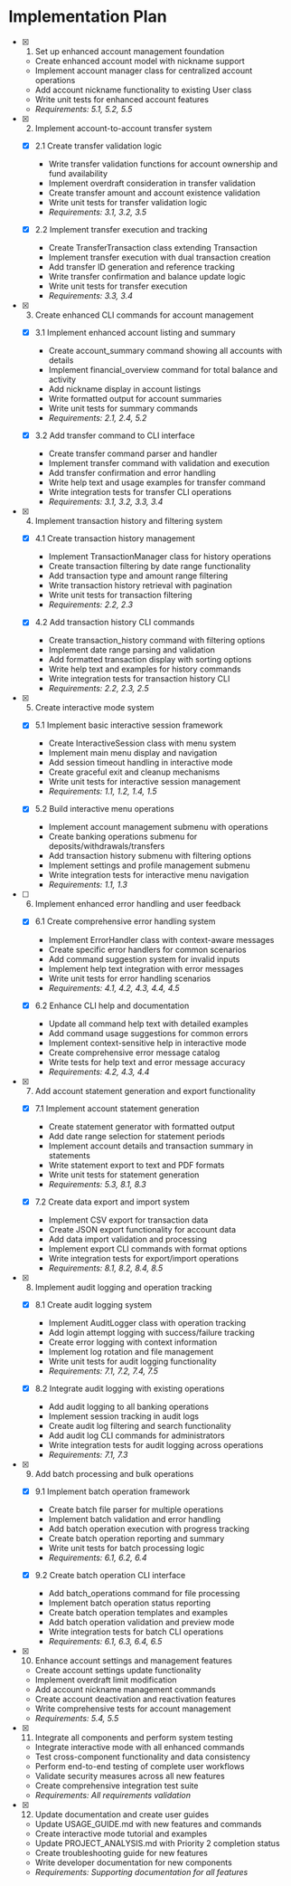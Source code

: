 # Implementation Plan

- [x] 1. Set up enhanced account management foundation
  - Create enhanced account model with nickname support
  - Implement account manager class for centralized account operations
  - Add account nickname functionality to existing User class
  - Write unit tests for enhanced account features
  - _Requirements: 5.1, 5.2, 5.5_

- [x] 2. Implement account-to-account transfer system
  - [x] 2.1 Create transfer validation logic
    - Write transfer validation functions for account ownership and fund availability
    - Implement overdraft consideration in transfer validation
    - Create transfer amount and account existence validation
    - Write unit tests for transfer validation logic
    - _Requirements: 3.1, 3.2, 3.5_

  - [x] 2.2 Implement transfer execution and tracking
    - Create TransferTransaction class extending Transaction
    - Implement transfer execution with dual transaction creation
    - Add transfer ID generation and reference tracking
    - Write transfer confirmation and balance update logic
    - Write unit tests for transfer execution
    - _Requirements: 3.3, 3.4_

- [x] 3. Create enhanced CLI commands for account management
  - [x] 3.1 Implement enhanced account listing and summary
    - Create account_summary command showing all accounts with details
    - Implement financial_overview command for total balance and activity
    - Add nickname display in account listings
    - Write formatted output for account summaries
    - Write unit tests for summary commands
    - _Requirements: 2.1, 2.4, 5.2_

  - [x] 3.2 Add transfer command to CLI interface
    - Create transfer command parser and handler
    - Implement transfer command with validation and execution
    - Add transfer confirmation and error handling
    - Write help text and usage examples for transfer command
    - Write integration tests for transfer CLI operations
    - _Requirements: 3.1, 3.2, 3.3, 3.4_

- [x] 4. Implement transaction history and filtering system
  - [x] 4.1 Create transaction history management
    - Implement TransactionManager class for history operations
    - Create transaction filtering by date range functionality
    - Add transaction type and amount range filtering
    - Write transaction history retrieval with pagination
    - Write unit tests for transaction filtering
    - _Requirements: 2.2, 2.3_

  - [x] 4.2 Add transaction history CLI commands
    - Create transaction_history command with filtering options
    - Implement date range parsing and validation
    - Add formatted transaction display with sorting options
    - Write help text and examples for history commands
    - Write integration tests for transaction history CLI
    - _Requirements: 2.2, 2.3, 2.5_

- [x] 5. Create interactive mode system
  - [x] 5.1 Implement basic interactive session framework
    - Create InteractiveSession class with menu system
    - Implement main menu display and navigation
    - Add session timeout handling in interactive mode
    - Create graceful exit and cleanup mechanisms
    - Write unit tests for interactive session management
    - _Requirements: 1.1, 1.2, 1.4, 1.5_

  - [x] 5.2 Build interactive menu operations
    - Implement account management submenu with operations
    - Create banking operations submenu for deposits/withdrawals/transfers
    - Add transaction history submenu with filtering options
    - Implement settings and profile management submenu
    - Write integration tests for interactive menu navigation
    - _Requirements: 1.1, 1.3_

- [ ] 6. Implement enhanced error handling and user feedback
  - [x] 6.1 Create comprehensive error handling system
    - Implement ErrorHandler class with context-aware messages
    - Create specific error handlers for common scenarios
    - Add command suggestion system for invalid inputs
    - Implement help text integration with error messages
    - Write unit tests for error handling scenarios
    - _Requirements: 4.1, 4.2, 4.3, 4.4, 4.5_

  - [x] 6.2 Enhance CLI help and documentation
    - Update all command help text with detailed examples
    - Add command usage suggestions for common errors
    - Implement context-sensitive help in interactive mode
    - Create comprehensive error message catalog
    - Write tests for help text and error message accuracy
    - _Requirements: 4.2, 4.3, 4.4_

- [x] 7. Add account statement generation and export functionality
  - [x] 7.1 Implement account statement generation
    - Create statement generator with formatted output
    - Add date range selection for statement periods
    - Implement account details and transaction summary in statements
    - Write statement export to text and PDF formats
    - Write unit tests for statement generation
    - _Requirements: 5.3, 8.1, 8.3_

  - [x] 7.2 Create data export and import system
    - Implement CSV export for transaction data
    - Create JSON export functionality for account data
    - Add data import validation and processing
    - Implement export CLI commands with format options
    - Write integration tests for export/import operations
    - _Requirements: 8.1, 8.2, 8.4, 8.5_

- [x] 8. Implement audit logging and operation tracking
  - [x] 8.1 Create audit logging system
    - Implement AuditLogger class with operation tracking
    - Add login attempt logging with success/failure tracking
    - Create error logging with context information
    - Implement log rotation and file management
    - Write unit tests for audit logging functionality
    - _Requirements: 7.1, 7.2, 7.4, 7.5_

  - [x] 8.2 Integrate audit logging with existing operations
    - Add audit logging to all banking operations
    - Implement session tracking in audit logs
    - Create audit log filtering and search functionality
    - Add audit log CLI commands for administrators
    - Write integration tests for audit logging across operations
    - _Requirements: 7.1, 7.3_

- [x] 9. Add batch processing and bulk operations
  - [x] 9.1 Implement batch operation framework
    - Create batch file parser for multiple operations
    - Implement batch validation and error handling
    - Add batch operation execution with progress tracking
    - Create batch operation reporting and summary
    - Write unit tests for batch processing logic
    - _Requirements: 6.1, 6.2, 6.4_

  - [x] 9.2 Create batch operation CLI interface
    - Add batch_operations command for file processing
    - Implement batch operation status reporting
    - Create batch operation templates and examples
    - Add batch operation validation and preview mode
    - Write integration tests for batch CLI operations
    - _Requirements: 6.1, 6.3, 6.4, 6.5_

- [x] 10. Enhance account settings and management features
  - Create account settings update functionality
  - Implement overdraft limit modification
  - Add account nickname management commands
  - Create account deactivation and reactivation features
  - Write comprehensive tests for account management
  - _Requirements: 5.4, 5.5_

- [x] 11. Integrate all components and perform system testing
  - Integrate interactive mode with all enhanced commands
  - Test cross-component functionality and data consistency
  - Perform end-to-end testing of complete user workflows
  - Validate security measures across all new features
  - Create comprehensive integration test suite
  - _Requirements: All requirements validation_

- [x] 12. Update documentation and create user guides
  - Update USAGE_GUIDE.md with new features and commands
  - Create interactive mode tutorial and examples
  - Update PROJECT_ANALYSIS.md with Priority 2 completion status
  - Create troubleshooting guide for new features
  - Write developer documentation for new components
  - _Requirements: Supporting documentation for all features_
